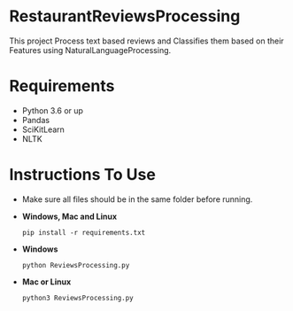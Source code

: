 # RestaurantReviewsProcessing
This project Process text based reviews and Classifies them based on their Features using NaturalLanguageProcessing.

# Requirements
 - Python 3.6 or up
 - Pandas
 - SciKitLearn
 - NLTK
 
 # Instructions To Use
 - Make sure all files should be in the same folder before running.
 
 - **Windows, Mac and Linux**
   ``` 
   pip install -r requirements.txt
   ```
 - **Windows**
   ```
   python ReviewsProcessing.py
   ```
 - **Mac or Linux**
   ```
   python3 ReviewsProcessing.py
   ```
